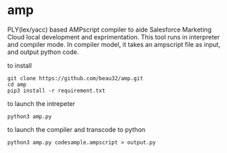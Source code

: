 # amp
PLY(lex/yacc) based AMPscript compiler to aide Salesforce Marketing Cloud local development and exprimentation. This tool runs in interpreter and compiler mode. In compiler model, it takes an ampscript file as input, and output python code.


to install
```
git clone https://github.com/beau32/amp.git
cd amp
pip3 install -r requirement.txt
```

to launch the intrepeter
```
python3 amp.py
```

to launch the compiler and transcode to python
```
python3 amp.py codesample.ampscript > output.py
```
